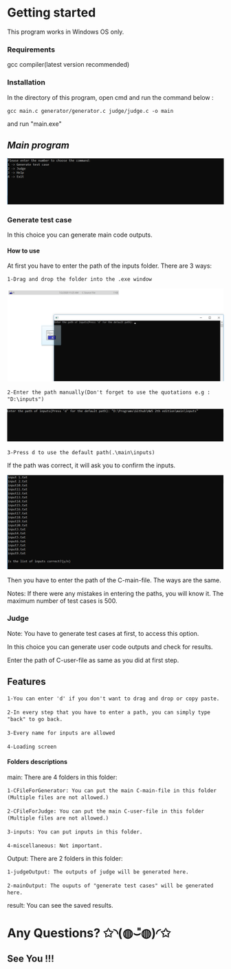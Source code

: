 # Getting started

This program works in Windows OS only.

### Requirements ###

gcc compiler(latest version recommended)

### Installation ###

In the directory of this program, open cmd and run the command below :

```
gcc main.c generator/generator.c judge/judge.c -o main
```

and run "main.exe"

## *Main program* ##

![](https://github.com/AmirHosein-Gharaati/Hw5-Judge/blob/master/screenShots/menu.PNG)

### Generate test case ###

In this choice you can generate main code outputs.

#### How to use ####

At first you have to enter the path of the inputs folder. There are 3 ways:

    1-Drag and drop the folder into the .exe window
    
    
![](https://github.com/AmirHosein-Gharaati/Hw5-Judge/blob/master/screenShots/dragAndDrop.png)


    2-Enter the path manually(Don't forget to use the quotations e.g : "D:\inputs")
    
    
![](https://github.com/AmirHosein-Gharaati/Hw5-Judge/blob/master/screenShots/enterInputsManually.PNG)


    3-Press d to use the default path(.\main\inputs)


If the path was correct, it will ask you to confirm the inputs.


![](https://github.com/AmirHosein-Gharaati/Hw5-Judge/blob/master/screenShots/InputsConfirmation.PNG)



Then you have to enter the path of the C-main-file. The ways are the same.


Notes: 
    If there were any mistakes in entering the paths, you will know it.
    The maximum number of test cases is 500.


### Judge ###


Note: You have to generate test cases at first, to access this option.

In this choice you can generate user code outputs and check for results.

Enter the path of C-user-file as same as you did at first step.


## Features

    1-You can enter 'd' if you don't want to drag and drop or copy paste.

    2-In every step that you have to enter a path, you can simply type "back" to go back.
    
    3-Every name for inputs are allowed
    
    4-Loading screen


#### Folders descriptions ####

main: There are 4 folders in this folder:

    1-CFileForGenerator: You can put the main C-main-file in this folder (Multiple files are not allowed.)
    
    2-CFileForJudge: You can put the main C-user-file in this folder (Multiple files are not allowed.)
    
    3-inputs: You can put inputs in this folder.
    
    4-miscellaneous: Not important.
    

Output: There are 2 folders in this folder:

    1-judgeOutput: The outputs of judge will be generated here.
    
    2-mainOutput: The ouputs of "generate test cases" will be generated here.


result: You can see the saved results.
    

# Any Questions? ✩◝(◍⌣̎◍)◜✩ #

## See You !!! ##
